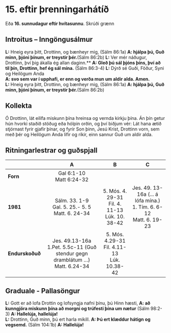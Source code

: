 # 15. eftir þrenningarhátíð 

Eða **16. sunnudagur eftir hvítasunnu**.
Skrúði grænn

## Introitus – Inngöngusálmur

**L:** Hneig eyra þitt, Drottinn, og bænheyr mig, (Sálm 86:1a)
**A: hjálpa þú, Guð minn, þjóni þínum, er treystir þér.**(Sálm 86:2b)
**L:** Ver mér náðugur, Drottinn, því þig ákalla ég allan daginn.**
**A: Gleð þú sál þjóns þíns, því að til þín, Drottinn, hef ég sál mína.** (Sálm 86:3-4)
**L:** Dýrð sé Guði, Föður, Syni og Heilögum Anda  
**A: svo sem var í upphafi, er enn og verða mun um aldir alda. Amen.**  
**L:** Hneig eyra þitt, Drottinn, og bænheyr mig, (Sálm 86:1a)
**A: hjálpa þú, Guð minn, þjóni þínum, er treystir þér.**(Sálm 86:2b)

## Kollekta

Ó Drottinn, lát eilífa miskunn þína hreinsa og vernda kirkju þína. Án þín getur hún hvorki staðið stöðug eða hólpin orðin, og því biðjum vér: Lát hana ætið stjórnast fyrir gjafir þínar, og fyrir Son þinn, Jesú Krist, Drottinn vorn, sem með þér og Heilögum Anda lifir og ríkir, einn sannur Guð um aldir alda.

## Ritningarlestrar og guðspjall

| |**A**|**B**|**C**|
|:---|:---:|:---:|:---:|
|**Forn**|Gal 6:1-10<br>Matt 6:24-32<br> | <br> <br> | <br> <br> |
|**1981**|Sálm. 33. 1-9<br>Gal. 5. 25.- 5. 5<br>Matt. 6. 24-34| 5. Mós. 4. 29-31<br>Fil. 4. 11-13<br>Lúk. 10. 38-42 |Jes. 49. 13-16a (... á lófa mína.)<br>1. Tím. 6. 6-12<br>Matt. 6. 19-23 |
|**Endurskoðuð**|Jes. 49.13-16a<br>1.Pet. 5.5c-11 (Guð stendur gegn dramblátum …)<br>Matt. 6.24-34|5. Mós. 4.29-31<br>Fil. 4.11-13<br>Lúk. 10.38-42| <br> <br> |

## Graduale - Pallasöngur

**L:** Gott er að lofa Drottin og lofsyngja nafni þínu, þú Hinn hæsti,
**A: að kunngjöra miskunn þína að morgni og trúfesti þína um nætur** (Sálm 98:2-3)
**A: Hallelúja, hallelúja!**  
**L:** Drottinn, Guð minn, þú ert harla mikill. 
**A: Þú ert klæddur hátign og vegsemd.** (Sálm 104:1b)
**A: Hallelúja!**  